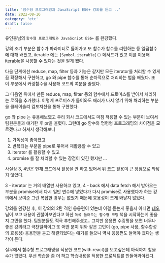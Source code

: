 ```yaml
---
title: '함수형 프로그래밍과 JavaScript ES6+ 강의를 듣고 ..'
date: 2022-08-16
category: 'etc'
draft: false
---
```


유인동님의 `함수형 프로그래밍과 JavaScript ES6+` 를 완강했다.

강의 초기 부분은 함수가 파라미터로 들어가고 또 함수가 함수를 리턴하는 등 일급함수에 대해 배웠고, iterable 에는 `[Symbol.iterable]()` 메서드가 있고 이를 이용해 iterable을 사용할 수 있다는 것을 알게 됐다.

다음 단계에선 reduce, map, filter 등과 기능은 같지만 모든 iterator를 처리할 수 있게끔 확장해서 구현하고, go 와 pipe 함수를 통해 순차적으로 처리하는 법을 배웠다. 또 이 부분에서 커링함수을 사용해 코드의 여분을 줄였다.

그 다음엔 위에서 만든 reduce, map, filter 등의 함수에서 프로미스를 받아서 처리하는 로직을 추가했다. 이렇게 프로미스가 들어와도 에러가 나지 않기 위해 처리하는 부분을 클레이슬리 컴포지션을 통해 구현했다.

go 와 pipe 는 유용해보였고 우리 회사 코드에서도 마침 적용할 수 있는 부분이 보여서 팀원분들과 얘기한 후 pr을 올렸다. 그런데 go 함수와 명령형 프로그래밍의 차이점을 모르겠다고 하셔서 생각해보니

1.  가독성이 좋아졌고
2.  반복되는 부분을 pipe로 묶어서 재활용할 수 있고
3.  iterator 를 활용할 수 있고
4.  promise 를 잘 처리할 수 있는 장점이 있긴 했지만 ...

사실상 3, 4번은 현재 코드에서 활용을 안 하고 있어서 위 코드 활용이 큰 장점으로 와닿지 않았다.

3 - iterator 는 거의 배열만 사용하고 있고,
4 - back 에서 data fetch 해서 받아오는 부분을 promise에서 다시 일반 변수에 넣었다가 다시 promise로 사용했다가 하는 강의에서 보여준 그런 복잡한 경우는 없었기 때문에 효용성이 크게 와닿지 않았다.

강의를 완강한 후, 이 강의의 2탄 격인 응용편이 있는데 이걸 듣는게 좋을지 아니면 [테오](https://velog.io/@teo/series/%ED%85%8C%EC%98%A4%EC%9D%98-%ED%94%84%EB%A1%A0%ED%8A%B8%EC%97%94%EB%93%9C)님이 보고 내용이 괜찮아보인다고 하신 `쏙쏙 들어오는 함수형 코딩` 책을 시작하는게 좋을지 고민을 했다. 팀원분들도 적극 추천해주셨고..
그치만 응용편 수강평을 보면 너무나 좋은 강의라고 극찬일색이고 또 어떤 분이 위와 같은 고민이 (go, pipe 사용, 함수합성의 효용성) 응용편을 듣고 해결되었다는 얘기를 들으니 역시 응용편도 들어야 겠다는 생각이 든다.

실무에서 함수형 프로그래밍을 적용한 코드(with react)를 보고싶은데 아직까지 찾을 수가 없었다. 우선 학습을 좀 더 하고 학습내용을 적용한 프로젝트를 만들어봐야겠다.
